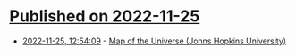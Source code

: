 # [Published on 2022-11-25](index.md)

* [2022-11-25, 12:54:09](https://news.ycombinator.com/item?id=33741933) - [Map of the Universe (Johns Hopkins University)](https://hub.jhu.edu/2022/11/17/interactive-universe-map/)

